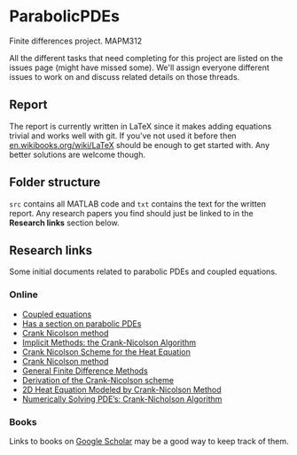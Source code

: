 ParabolicPDEs
=============

Finite differences project. MAPM312

All the different tasks that need completing for this project are listed
on the issues page (might have missed some). We'll assign everyone
different issues to work on and discuss related details on those
threads.

## Report

The report is currently written in LaTeX since it makes adding equations trivial
and works well with git. If you've not used it before then 
[en.wikibooks.org/wiki/LaTeX](https://en.wikibooks.org/wiki/LaTeX) should be
enough to get started with. Any better solutions are welcome though.

## Folder structure

`src` contains all MATLAB code and `txt` contains the text for the
written report. Any research papers you find should just be linked to in
the **Research links** section below.

## Research links

Some initial documents related to parabolic PDEs and coupled equations.

### Online

* [Coupled equations](http://www.math.leidenuniv.nl/scripties/KorsuizeBachelor.pdf)
* [Has a section on parabolic PDEs](http://www.sml.ee.upatras.gr/UploadedFiles/BOOK-CK/06-PartialDifferentialEquations.pdf)
* [Crank Nicolson method](http://mat.iitm.ac.in/home/sryedida/public_html/caimna/pde/fifth/5.html)
* [Implicit Methods: the Crank-Nicolson Algorithm](http://www.dynamicearth.de/Lectures/FortgGeodyn.WiSe10/Tutorial/Day2/cranknicholson.pdf)
* [Crank Nicolson Scheme for the Heat Equation](http://people.sc.fsu.edu/~jpeterson/5-CrankNicolson.pdf)
* [Crank Nicolson method](http://www3.msiu.ru/~belova/compmod/Crank_nic.pdf)
* [General Finite Difference Methods](http://www.math.yorku.ca/~hmzhu/Math-6911/lectures/Lecture5/5_BlkSch_FDM.pdf)
* [Derivation of the Crank-Nicolson scheme](http://www.cems.uvm.edu/~tlakoba/math337/notes_13.pdf)
* [2D Heat Equation Modeled by Crank-Nicolson Method](http://wiki.tomabel.org/images/c/c2/Paul_Summers_Final_Write_up.pdf)
* [Numerically Solving PDE’s: Crank-Nicholson Algorithm](http://www.sfu.ca/~rjones/bus864/notes/notes2.pdf)

### Books

Links to books on [Google Scholar](http://scholar.google.com) may be a
good way to keep track of them.
